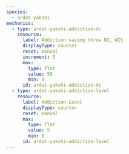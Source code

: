 ```yaml
---
species:
  - ardat-yakshi
mechanics:
  - type: ardat-yakshi-addiction-dc
    resource:
      label: Addiction saving throw DC, WIS
      displayType: counter
      reset: manual
      increment: 5
      max:
        type: flat
        value: 50
        min: 0
      id: ardat-yakshi-addiction-dc
  - type: ardat-yakshi-addiction-level
    resource:
      label: Addiction Level
      displayType: counter
      reset: manual
      max:
        type: flat
        value: 5
        min: 0
      id: ardat-yakshi-addiction-level
---
```

